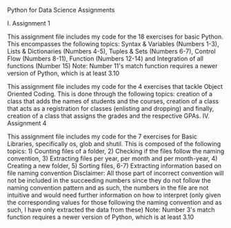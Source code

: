 Python for Data Science Assignments

I. Assignment 1

This assignment file includes my code for the 18 exercises for basic Python. This encompasses the following topics: Syntax & Variables (Numbers 1-3), Lists & Dictionaries (Numbers 4-5), Tuples & Sets (Numbers 6-7), Control Flow (Numbers 8-11), Function (Numbers 12-14) and Integration of all functions (Number 15)
Note: Number 11's match function requires a newer version of Python, which is at least 3.10

This assignment file includes my code for the 4 exercises that tackle Object Oriented Coding. This is done through the following topics: creation of a class that adds the names of students and the courses, creation of a class that acts as a registration for classes (enlisting and dropping) and finally, creation of a class that assigns the grades and the respective GPAs.
IV. Assignment 4

This assignment file includes my code for the 7 exercises for Basic Libraries, specifically os, glob and shutil. This is composed of the following topics: 1) Counting files of a folder, 2) Checking if the files follow the naming convention, 3) Extracting files per year, per month and per month-year, 4) Creating a new folder, 5) Sorting files, 6-7) Extracting information based on file naming convention
Disclaimer: All those part of incorrect convention will not be included in the succeeding numbers since they do not follow the naming convention pattern and as such, the numbers in the file are not intuitive and would need further information on how to interpret (only given the corresponding values for those following the naming convention and as such, I have only extracted the data from these)
Note: Number 3's match function requires a newer version of Python, which is at least 3.10